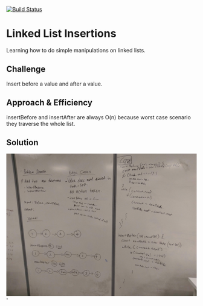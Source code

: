 [![Build Status](https://travis-ci.com/andavi/data-structures-and-algorithms.svg?branch=master)](https://travis-ci.com/andavi/data-structures-and-algorithms)

# Linked List Insertions
Learning how to do simple manipulations on linked lists.

## Challenge
Insert before a value and after a value.

## Approach & Efficiency
insertBefore and insertAfter are always O(n) because worst case scenario they traverse the whole list.

## Solution
![alt text](https://raw.githubusercontent.com/andavi/data-structures-and-algorithms/master/code-challenges/401/linked-list/assets/ll_insertions.jpg)'